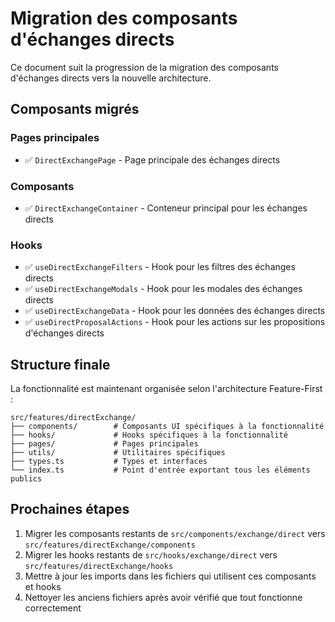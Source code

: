 # Migration des composants d'échanges directs

Ce document suit la progression de la migration des composants d'échanges directs vers la nouvelle architecture.

## Composants migrés

### Pages principales

- ✅ `DirectExchangePage` - Page principale des échanges directs

### Composants

- ✅ `DirectExchangeContainer` - Conteneur principal pour les échanges directs

### Hooks

- ✅ `useDirectExchangeFilters` - Hook pour les filtres des échanges directs
- ✅ `useDirectExchangeModals` - Hook pour les modales des échanges directs
- ✅ `useDirectExchangeData` - Hook pour les données des échanges directs
- ✅ `useDirectProposalActions` - Hook pour les actions sur les propositions d'échanges directs

## Structure finale

La fonctionnalité est maintenant organisée selon l'architecture Feature-First :

```
src/features/directExchange/
├── components/        # Composants UI spécifiques à la fonctionnalité
├── hooks/             # Hooks spécifiques à la fonctionnalité
├── pages/             # Pages principales
├── utils/             # Utilitaires spécifiques
├── types.ts           # Types et interfaces
└── index.ts           # Point d'entrée exportant tous les éléments publics
```

## Prochaines étapes

1. Migrer les composants restants de `src/components/exchange/direct` vers `src/features/directExchange/components`
2. Migrer les hooks restants de `src/hooks/exchange/direct` vers `src/features/directExchange/hooks`
3. Mettre à jour les imports dans les fichiers qui utilisent ces composants et hooks
4. Nettoyer les anciens fichiers après avoir vérifié que tout fonctionne correctement
